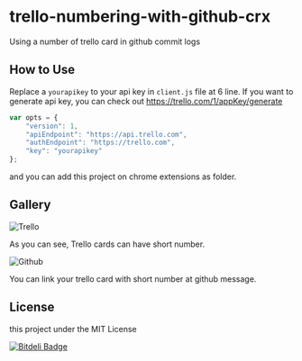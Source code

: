 trello-numbering-with-github-crx
================================

Using a number of trello card in github commit logs

How to Use
---
Replace a `yourapikey` to your api key in `client.js` file at 6 line.
If you want to generate api key, you can check out https://trello.com/1/appKey/generate

```javascript
var opts = {
    "version": 1,
    "apiEndpoint": "https://api.trello.com",
    "authEndpoint": "https://trello.com",
    "key": "yourapikey"
};
```

and you can add this project on chrome extensions as folder.

Gallery
---
![Trello](https://raw.github.com/davidshimjs/trello-numbering-with-github-crx/master/readme/screenshot1.png)

As you can see, Trello cards can have short number.

![Github](https://raw.github.com/davidshimjs/trello-numbering-with-github-crx/master/readme/screenshot2.png)

You can link your trello card with short number at github message.

License
---
this project under the MIT License

[![Bitdeli Badge](https://d2weczhvl823v0.cloudfront.net/davidshimjs/trello-numbering-with-github-crx/trend.png)](https://bitdeli.com/free "Bitdeli Badge")

